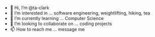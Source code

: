 - 👋 Hi, I’m @ta-clark
- 👀 I’m interested in ... software engineering, weightlifting, hiking, tea
- 🌱 I’m currently learning ... Computer Science
- 💞️ I’m looking to collaborate on ... coding projects
- 📫 How to reach me ... message me

<!---
ta-clark/ta-clark is a ✨ special ✨ repository because its `README.md` (this file) appears on your GitHub profile.
You can click the Preview link to take a look at your changes.
--->
